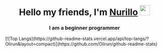 <h1 align="center">Hello my friends, I'm <a href="https://daniilshat.ru/" target="_blank">Nurillo</a> 
<img src="https://github.com/blackcater/blackcater/raw/main/images/Hi.gif" height="32"/></h1>
<h3 align="center">I am a beginner programmer</h3>
[![Top Langs](https://github-readme-stats.vercel.app/api/top-langs/?Olirun&layout=compact)](https://github.com/Olirun/github-readme-stats)

